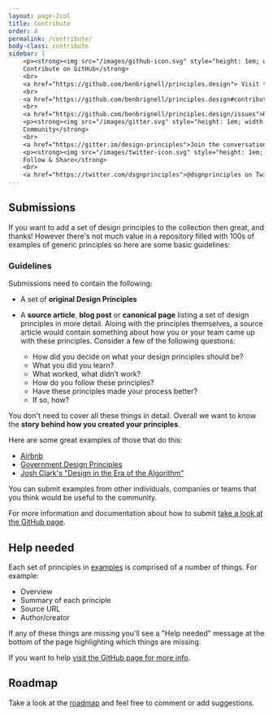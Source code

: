 ```yaml
---
layout: page-2col
title: Contribute
order: 4
permalink: /contribute/
body-class: contribute
sidebar: |
    <p><strong><img src="/images/github-icon.svg" style="height: 1em; width: auto;" alt="Contribute to this project on GitHub">
    Contribute on GitHub</strong>
    <br>
    <a href="https://github.com/benbrignell/principles.design"> Visit the GitHub repository</a>
    <br>
    <a href="https://github.com/benbrignell/principles.design#contributing"> Submitting & Editing Design Principles</a>
    <br>
    <a href="https://github.com/benbrignell/principles.design/issues">Reporting a bug or issue</a></p>
    <p><strong><img src="/images/gitter.svg" style="height: 1em; width: auto;" alt="Join the Community">
    Community</strong>
    <br>
    <a href="https://gitter.im/design-principles">Join the conversation on Gitter</a></p>
    <p><strong><img src="/images/twitter-icon.svg" style="height: 1em; width: auto;" alt="Twitter">
    Follow & Share</strong>
    <br>
    <a href="https://twitter.com/dsgnprinciples">@dsgnprinciples on Twitter</a></p>
---
```

## Submissions

If you want to add a set of design principles to the collection then great, and thanks! However there's not much value in a repository filled with 100s of examples of generic principles so here are some basic guidelines:

### Guidelines

Submissions need to contain the following:

* A set of **original Design Principles**
* A **source article**, **blog post** or **canonical page** listing a set of design principles in more detail. Aloing with the principles themselves, a source article would contain something about how you or your team came up with these principles. Consider a few of the following questions:

  - How did you decide on what your design principles should be?
  - What you did you learn?
  - What worked, what didn’t work?
  - How do you follow these principles?
  - Have these principles made your process better?
  - If so, how?

You don't need to cover all these things in detail. Overall we want to know the **story behind how you created your principles**.

Here are some great examples of those that do this:

* [Airbnb](https://airbnb.design/the-way-we-build/)
* [Government Design Principles](https://www.gov.uk/guidance/government-design-principles)
* [Josh Clark's "Design in the Era of the Algorithm"](https://bigmedium.com/speaking/design-in-the-era-of-the-algorithm.html)

You can submit examples from other individuals, companies or teams that you think would be useful to the community.

For more information and documentation about how to submit [take a look at the GitHub page](https://github.com/benbrignell/principles.design#contributing).

## Help needed

Each set of principles in [examples](/examples) is comprised of a number of things. For example:
* Overview
* Summary of each principle
* Source URL
* Author/creator

If any of these things are missing you'll see a "Help needed" message at the bottom of the page highlighting which things are missing.

If you want to help [visit the GitHub page for more info](https://github.com/benbrignell/principles.design#contributing).

## Roadmap
Take a look at the [roadmap](https://github.com/benbrignell/design-principles/issues?q=is%3Aissue+is%3Aopen+label%3Aroadmap) and feel free to comment or add suggestions.
